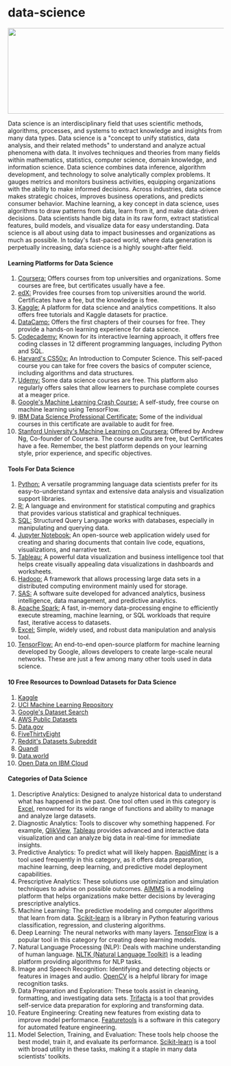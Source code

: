 # data-science
<p align="center">
<img width="550" height="200" alt="" src="https://logicmojo.com/assets/dist/new_pages/images/data-science-intro.gif"/>
</p>

Data science is an interdisciplinary field that uses scientific methods, algorithms, processes, and systems to extract knowledge and insights from many data types. Data science is a "concept to unify statistics, data analysis, and their related methods" to understand and analyze actual phenomena with data. It involves techniques and theories from many fields within mathematics, statistics, computer science, domain knowledge, and information science. Data science combines data inference, algorithm development, and technology to solve analytically complex problems. It gauges metrics and monitors business activities, equipping organizations with the ability to make informed decisions. Across industries, data science makes strategic choices, improves business operations, and predicts consumer behavior. Machine learning, a key concept in data science, uses algorithms to draw patterns from data, learn from it, and make data-driven decisions. Data scientists handle big data in its raw form, extract statistical features, build models, and visualize data for easy understanding. Data science is all about using data to impact businesses and organizations as much as possible. In today's fast-paced world, where data generation is perpetually increasing, data science is a highly sought-after field.

#### Learning Platforms for Data Science

 1. [Coursera:](https://www.coursera.org/) Offers courses from top universities and organizations. Some courses are free, but certificates usually have a fee.
 2. [edX:](https://www.edx.org/) Provides free courses from top universities around the world. Certificates have a fee, but the knowledge is free. 
 3. [Kaggle:](https://www.kaggle.com/) A platform for data science and analytics competitions. It also offers free tutorials and Kaggle datasets for practice. 
 4. [DataCamp:](https://www.datacamp.com/) Offers the first chapters of their courses for free. They provide a hands-on learning experience for data science. 
 5. [Codecademy:](https://www.codecademy.com/) Known for its interactive learning approach, it offers free coding classes in 12 different programming languages, including Python and SQL. 
 6. [Harvard's CS50x:](https://pll.harvard.edu/course/cs50-introduction-computer-science) An Introduction to Computer Science. This self-paced course you can take for free covers the basics of computer science, including algorithms and data structures. 
 7. [Udemy:](https://www.udemy.com/) Some data science courses are free. This platform also regularly offers sales that allow learners to purchase complete courses at a meager price. 
 8. [Google's Machine Learning Crash Course:](https://developers.google.com/machine-learning/crash-course) A self-study, free course on machine learning using TensorFlow. 
 9. [IBM Data Science Professional Certificate:](https://www.ibm.com/training/badge/data-science-professional-certificate) Some of the individual courses in this certificate are available to audit for free. 
10. [Stanford University's Machine Learning on Coursera:](https://www.coursera.org/specializations/machine-learning-introduction) Offered by Andrew Ng, Co-founder of Coursera. The course audits are free, but Certificates have a fee. Remember, the best platform depends on your learning style, prior experience, and specific objectives.

#### Tools For Data Science 

 1. [Python:](https://www.datacamp.com/courses/intro-to-python-for-data-science) A versatile programming language data scientists prefer for its easy-to-understand syntax and extensive data analysis and visualization support libraries. 
 2. [R:](https://www.datacamp.com/courses/free-introduction-to-r) A language and environment for statistical computing and graphics that provides various statistical and graphical techniques. 
 3. [SQL:](https://www.datacamp.com/courses/introduction-to-sql) Structured Query Language works with databases, especially in manipulating and querying data. 
 4. [Jupyter Notebook:](https://www.datacamp.com/tutorial/tutorial-jupyter-notebook#) An open-source web application widely used for creating and sharing documents that contain live code, equations, visualizations, and narrative text.
 5. [Tableau:](https://www.datacamp.com/courses/introduction-to-tableau) A powerful data visualization and business intelligence tool that helps create visually appealing data visualizations in dashboards and worksheets. 
 6. [Hadoop:](https://www.datacamp.com/tutorial/tutorial-cloudera-hadoop-tutorial) A framework that allows processing large data sets in a distributed computing environment mainly used for storage. 
 7. [SAS:](https://www.datacamp.com/courses/r-for-sas-users) A software suite developed for advanced analytics, business intelligence, data management, and predictive analytics. 
 8. [Apache Spark:](https://www.datacamp.com/tutorial/apache-spark-tutorial-machine-learning?utm_source=google&utm_medium=paid_search&utm_campaignid=19589720821&utm_adgroupid=157156375111&utm_device=t&utm_keyword=&utm_matchtype=&utm_network=g&utm_adpostion=&utm_creative=679431869483&utm_targetid=dsa-2218886984300&utm_loc_interest_ms=&utm_loc_physical_ms=9040314&utm_content=&utm_campaign=230119_1-sea~dsa~tofu_2-b2c_3-row-p1_4-prc_5-na_6-na_7-le_8-pdsh-go_9-na_10-na_11-na-fawnov23&gbraid=0AAAAADQ9WsFNiVHdOyGvQXuSoUzx97Zwi&gclid=Cj0KCQiAjMKqBhCgARIsAPDgWlyb_mRmJz7XJ56A3gb0VM-sFiN787J1R7nrkHzjoQAWmEJgNXIJikQaAsPvEALw_wcB) A fast, in-memory data-processing engine to efficiently execute streaming, machine learning, or SQL workloads that require fast, iterative access to datasets.
 9. [Excel:](https://www.coursera.org/courses?query=microsoft%20excel) Simple, widely used, and robust data manipulation and analysis tool. 
10. [TensorFlow:](https://www.datacamp.com/courses/introduction-to-tensorflow-in-python) An end-to-end open-source platform for machine learning developed by Google, allows developers to create large-scale neural networks. These are just a few among many other tools used in data science. 

#### 10 Free Resources to Download Datasets for Data Science

 1. [Kaggle](https://www.kaggle.com/datasets)
 2. [UCI Machine Learning Repository](https://humansintheloop.org/solutions/dataset-collection/?utm_term=uci%20dataset&utm_campaign=CORE+Campaign&utm_source=adwords&utm_medium=ppc&hsa_acc=7694807070&hsa_cam=17031947882&hsa_grp=137544720882&hsa_ad=594447336687&hsa_src=g&hsa_tgt=kwd-301111238337&hsa_kw=uci%20dataset&hsa_mt=b&hsa_net=adwords&hsa_ver=3&gclid=EAIaIQobChMIvsDvooHAggMVJQ97Bx0Eewn9EAAYBCAAEgL9YvD_BwE)
 3. [Google's Dataset Search](https://dataforseo.com/apis/serp-api/google-dataset-search-api?utm_source=google&utm_medium=cpc&utm_campaign=Search_Test_Products&utm_term=google%20dataset%20search%20api&utm_content=667114387619&gclid=EAIaIQobChMIlLrDtIHAggMVmwl7Bx3X3w64EAAYASAAEgJOz_D_BwE&gad=1)
 4. [AWS Public Datasets](https://registry.opendata.aws/)
 5. [Data.gov](https://catalog.data.gov/dataset?q=&sort=views_recent+desc)
 6. [FiveThirtyEight](https://data.fivethirtyeight.com/)
 7. [Reddit's Datasets Subreddit](https://www.reddit.com/r/datasets/?rdt=54031)
 8. [Quandl](https://blog.raymond-investment.com/quandl-database/)
 9. [Data.world](https://data.world/)
10. [Open Data on IBM Cloud](https://www.ibm.com/products/osdu-data-platform)

#### Categories of Data Science
 1. Descriptive Analytics: Designed to analyze historical data to understand what has happened in the past. One tool often used in this category is [Excel](https://support.microsoft.com/en-us/office/edit-in-real-time-with-friends-and-family-ec46367f-ec02-4896-bf2b-3ecd7db77697), renowned for its wide range of functions and ability to manage and analyze large datasets. 
 2. Diagnostic Analytics: Tools to discover why something happened. For example, [QlikView](https://www.qlik.com/us/products/qlikview), [Tableau](https://www.simplilearn.com/learn-tableau-tips-to-start-article) provides advanced and interactive data visualization and can analyze big data in real-time for immediate insights.
 3. Predictive Analytics: To predict what will likely happen. [RapidMiner](https://rapidminer.com/) is a tool used frequently in this category, as it offers data preparation, machine learning, deep learning, and predictive model deployment capabilities. 
 4. Prescriptive Analytics: These solutions use optimization and simulation techniques to advise on possible outcomes. [AIMMS](https://www.aimms.com/) is a modeling platform that helps organizations make better decisions by leveraging prescriptive analytics.
 5. Machine Learning: The predictive modeling and computer algorithms that learn from data. [Scikit-learn](https://www.udemy.com/course/machine-learning-with-scikit-learn/?gad_source=1&gclid=Cj0KCQiAjMKqBhCgARIsAPDgWlz7DKirlhFhkBkKDn5z9-2aIGiQcyCK2QwidMfWkaizeqbzneMllUoaAuRIEALw_wcB&matchtype=b&utm_campaign=LongTail_la.EN_cc.ROW&utm_content=deal4584&utm_medium=udemyads&utm_source=adwords&utm_term=_._ag_77155184777_._ad_535632660918_._kw_scikit-learn+tutorial_._de_c_._dm__._pl__._ti_kwd-620898423567_._li_9040314_._pd__._) is a library in Python featuring various classification, regression, and clustering algorithms. 
 6. Deep Learning: The neural networks with many layers. [TensorFlow](https://www.datacamp.com/courses/introduction-to-tensorflow-in-python) is a popular tool in this category for creating deep learning models. 
 7. Natural Language Processing (NLP): Deals with machine understanding of human language. [NLTK (Natural Language Toolkit)](https://www.udemy.com/course/the-python-natural-language-toolkit-nltk-for-text-mining/?utm_source=adwords&utm_medium=udemyads&utm_campaign=LongTail_la.EN_cc.ROW&utm_content=deal4584&utm_term=_._ag_77879424134_._ad_535397279649_._kw__._de_c_._dm__._pl__._ti_dsa-1007766171312_._li_9040314_._pd__._&matchtype=&gad_source=1&gclid=Cj0KCQiAjMKqBhCgARIsAPDgWlx59wMttaDa1FwehYQHLEAviL1Ppu2qtxxNcMl3FsBzUb3SISVpX5QaAl9TEALw_wcB) is a leading platform providing algorithms for NLP tasks. 
 8. Image and Speech Recognition: Identifying and detecting objects or features in images and audio. [OpenCV](https://opencv.org/university/free-opencv-course/?utm_source=google_ads&utm_medium=cpc&utm_campaign=OpenCV+Bootcamp+Sub&gclid=Cj0KCQiAjMKqBhCgARIsAPDgWlw3XpzmO1VgcKf9QOWrnFLrpVm08h-oPJJwCTuUXSaiAVIXU9f1j6YaAvzWEALw_wcB) is a helpful library for image recognition tasks. 
 9. Data Preparation and Exploration: These tools assist in cleaning, formatting, and investigating data sets. [Trifacta](https://www.alteryx.com/about-us/trifacta-is-now-alteryx-designer-cloud) is a tool that provides self-service data preparation for exploring and transforming data. 
 10. Feature Engineering: Creating new features from existing data to improve model performance. [Featuretools](https://www.featuretools.com/) is a software in this category for automated feature engineering. 
 11. Model Selection, Training, and Evaluation: These tools help choose the best model, train it, and evaluate its performance. [Scikit-learn](https://scikit-learn.org/stable/) is a tool with broad utility in these tasks, making it a staple in many data scientists' toolkits.

